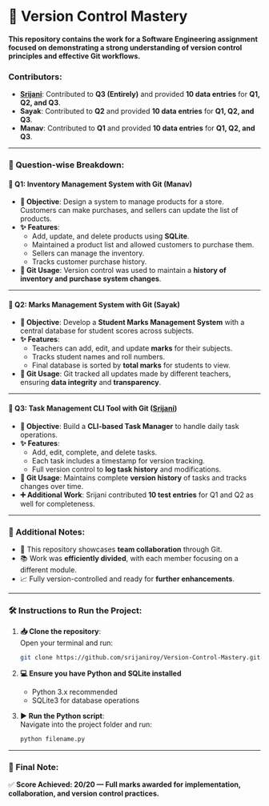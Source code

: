 # 🚀 Version Control Mastery  
#### This repository contains the work for a Software Engineering assignment focused on demonstrating a strong understanding of **version control principles** and effective **Git workflows**.


###  Contributors:
- **[Srijani](https://github.com/srijaniroy)**: Contributed to **Q3 (Entirely)** and provided **10 data entries** for **Q1, Q2, and Q3**.  
- **Sayak**: Contributed to **Q2** and provided **10 data entries** for **Q1, Q2, and Q3**.  
- **Manav**: Contributed to **Q1** and provided **10 data entries** for **Q1, Q2, and Q3**.  

---

### 📌 Question-wise Breakdown:

#### **🔹 Q1: Inventory Management System with Git (Manav)**  
- **🎯 Objective**: Design a system to manage products for a store. Customers can make purchases, and sellers can update the list of products.
- **✨ Features**:
  - Add, update, and delete products using **SQLite**.
  - Maintained a product list and allowed customers to purchase them.
  - Sellers can manage the inventory.
  - Tracks customer purchase history.
- **🔧 Git Usage**: Version control was used to maintain a **history of inventory and purchase system changes**.

---

#### **🔹 Q2: Marks Management System with Git (Sayak)**  
- **🎯 Objective**: Develop a **Student Marks Management System** with a central database for student scores across subjects.
- **✨ Features**:
  - Teachers can add, edit, and update **marks** for their subjects.
  - Tracks student names and roll numbers.
  - Final database is sorted by **total marks** for students to view.
- **🔧 Git Usage**: Git tracked all updates made by different teachers, ensuring **data integrity** and **transparency**.

---

#### **🔹 Q3: Task Management CLI Tool with Git ([Srijani](https://github.com/srijaniroy))**  
- **🎯 Objective**: Build a **CLI-based Task Manager** to handle daily task operations.
- **✨ Features**:
  - Add, edit, complete, and delete tasks.
  - Each task includes a timestamp for version tracking.
  - Full version control to **log task history** and modifications.
- **🔧 Git Usage**: Maintains complete **version history** of tasks and tracks changes over time.
- **➕ Additional Work**: Srijani contributed **10 test entries** for Q1 and Q2 as well for completeness.

---

### 📝 Additional Notes:
- 🤝 This repository showcases **team collaboration** through Git.
- 📚 Work was **efficiently divided**, with each member focusing on a different module.
- 📈 Fully version-controlled and ready for **further enhancements**.

---

### 🛠️ Instructions to Run the Project:

1. **📥 Clone the repository**:  
   Open your terminal and run:  
   ```bash
   git clone https://github.com/srijaniroy/Version-Control-Mastery.git
   ```

2. **💻 Ensure you have Python and SQLite installed**  
   - Python 3.x recommended  
   - SQLite3 for database operations  

3. **▶️ Run the Python script**:  
   Navigate into the project folder and run:  
   ```bash
   python filename.py
   ```
---

### 🏁 Final Note:

✅ **Score Achieved: 20/20 — Full marks awarded for implementation, collaboration, and version control practices.**

